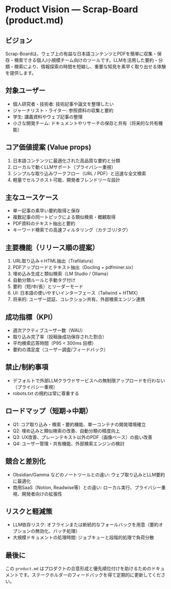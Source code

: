 # Product Vision — Scrap-Board (product.md)

## ビジョン
Scrap-Boardは、ウェブ上の有益な日本語コンテンツとPDFを簡単に収集・保存・検索できる個人/小規模チーム向けのツールです。LLMを活用した要約・分類・検索により、情報探索の時間を短縮し、重要な知見を素早く取り出せる体験を提供します。

## 対象ユーザー
- 個人研究者・技術者: 技術記事や論文を整理したい
- ジャーナリスト・ライター: 参照資料の収集と要約
- 学生: 講義資料やウェブ記事の整理
- 小さな開発チーム: ドキュメントやリサーチの保存と共有（将来的な共有機能）

## コア価値提案 (Value props)
1. 日本語コンテンツに最適化された高品質な要約と分類
2. ローカルで動くLLMサポート（プライバシー重視）
3. シンプルな取り込みワークフロー（URL / PDF）と迅速な全文検索
4. 軽量でセルフホスト可能、開発者フレンドリーな設計

## 主なユースケース
- 単一記事の素早い要約取得と保存
- 複数記事の同一トピックによる類似検索・概観取得
- PDF資料のテキスト抽出と要約
- キーワード検索での高速フィルタリング（カテゴリ/タグ）

## 主要機能（リリース順の提案）
1. URL取り込み＋HTML抽出（Trafilatura）
2. PDFアップロードとテキスト抽出（Docling + pdfminer.six）
3. 埋め込み生成と類似検索（LM Studio / Ollama）
4. 自動分類ルールと手動タグ付け
5. 要約（短/中/長）とリーダーモード
6. UI: 日本語の使いやすいインターフェース（Tailwind + HTMX）
7. 将来的: ユーザー認証、コレクション共有、外部検索エンジン連携

## 成功指標（KPI）
- 週次アクティブユーザー数（WAU）
- 取り込み完了率（投稿後成功保存された割合）
- 平均検索応答時間（P95 < 300ms 目標）
- 要約の満足度（ユーザー調査/フィードバック）

## 禁止/制約事項
- デフォルトで外部LLMクラウドサービスへの無制限アップロードを行わない（プライバシー重視）
- robots.txt の規約は常に尊重する

## ロードマップ（短期→中期）
- Q1: コア取り込み・検索・要約機能、単一コンテナの開発環境確立
- Q2: 埋め込みと類似検索の改善、自動分類の精度向上
- Q3: UX改善、プレーンテキスト以外のPDF（画像ベース）の扱い改善
- Q4: ユーザー管理・共有機能、外部検索エンジンの検討

## 競合と差別化
- Obsidian/Gamma などのノートツールとの違い: ウェブ取り込みとLLM要約に最適化
- 商用SaaS（Notion, Readwise等）との違い: ローカル実行、プライバシー重視、開発者向けの拡張性

## リスクと軽減策
- LLM依存リスク: オフラインまたは断続的なフォールバックを用意（要約オプションの無効化、バッチ処理）
- 大規模ドキュメントの処理時間: ジョブキューと段階的処理で負荷分散

## 最後に
この `product.md` はプロダクトの合意形成と優先順位付けを助けるためのドキュメントです。ステークホルダーのフィードバックを得て定期的に更新してください。
